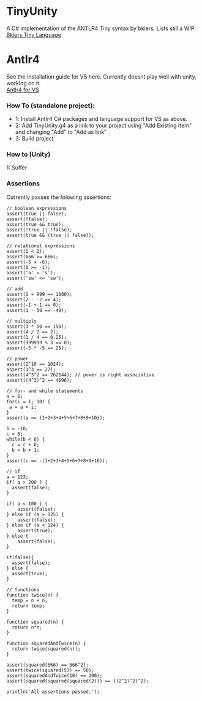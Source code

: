 # TinyUnity
A C# implementation of the ANTLR4 Tiny syntax by bkiers. Lists still a WIP.  
[Bkiers Tiny Language](https://github.com/bkiers/tiny-language-antlr4)
    
# Antlr4
See the installation guide for VS here. Currently doesnt play well with unity, working on it.  
[Antlr4 for VS](https://github.com/tunnelvisionlabs/antlr4cs)
    
### How To (standalone project):
- 1: Install Antlr4 C# packages and language support for VS as above.  
- 2: Add TinyUnity.g4 as a link to your project using "Add Existing Item" and changing "Add" to "Add as link"  
- 3: Build project  
    
### How to (Unity)
1: Suffer
        
### Assertions
Currently passes the folowing assertions:
```
// boolean expressions
assert(true || false);
assert(!false);
assert(true && true);
assert(!true || !false);
assert(true && (true || false));

// relational expressions
assert(1 < 2);
assert(666 >= 666);
assert(-5 > -6);
assert(0 >= -1);
assert('a' < 's');
assert('sw' <= 'sw');

// add
assert(1 + 999 == 1000);
assert(2 - -2 == 4);
assert(-1 + 1 == 0);
assert(1 - 50 == -49);

// multiply
assert(3 * 50 == 150);
assert(4 / 2 == 2);
assert(1 / 4 == 0.25);
assert(999999 % 3 == 0);
assert(-5 * -5 == 25);

// power
assert(2^10 == 1024);
assert(3^3 == 27);
assert(4^3^2 == 262144); // power is right associative
assert((4^3)^2 == 4096);

// for- and while statements
a = 0;
for(i = 1; 10) {
 a = a + i;
}
assert(a == (1+2+3+4+5+6+7+8+9+10));

b = -10;
c = 0;
while(b < 0) { 
  c = c + b;
  b = b + 1;
}
assert(c == -(1+2+3+4+5+6+7+8+9+10));

// if
a = 123;
if( a > 200 ) {
  assert(false);
}

if( a < 100 ) {
	assert(false);
} else if (a > 125) {
	assert(false);
} else if (a < 124) {
	assert(true);
} else {
	assert(false);
}

if(false){
  assert(false);
} else {
  assert(true);
}

// functions
function twice(n) {
  temp = n + n; 
  return temp; 
}

function squared(n) {
  return n*n; 
}

function squaredAndTwice(n) {
  return twice(squared(n)); 
}

assert(squared(666) == 666^2);
assert(twice(squared(5)) == 50);
assert(squaredAndTwice(10) == 200);
assert(squared(squared(squared(2))) == ((2^2)^2)^2);

println('All assertions passed.');
```
